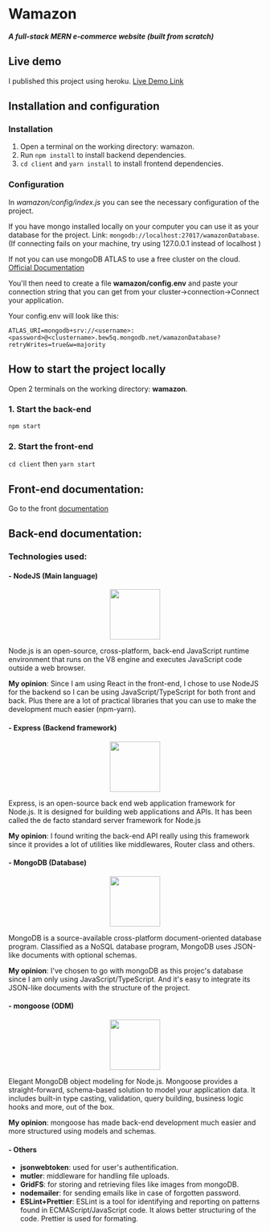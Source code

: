 # Wamazon

**_A full-stack MERN e-commerce website (built from scratch)_**

## Live demo

I published this project using heroku. [Live Demo Link](https://wamazon.herokuapp.com/)

## Installation and configuration

### Installation

1. Open a terminal on the working directory: wamazon.
2. Run `npm install` to install backend dependencies.
3. `cd client` and `yarn install` to install frontend dependencies.

### Configuration

In _wamazon/config/index.js_ you can see the necessary configuration of the project.

If you have mongo installed locally on your computer you can use it as your database for the project. Link: `mongodb://localhost:27017/wamazonDatabase`. (If connecting fails on your machine, try using 127.0.0.1 instead of localhost )

If not you can use mongoDB ATLAS to use a free cluster on the cloud. [Official Documentation](https://docs.atlas.mongodb.com/getting-started/)

You'll then need to create a file **wamazon/config.env** and paste your connection string that you can get from your cluster->connection->Connect your application.

Your config.env will look like this:

`ATLAS_URI=mongodb+srv://<username>:<password>@<clustername>.bew5q.mongodb.net/wamazonDatabase?retryWrites=true&w=majority`

## How to start the project locally

Open 2 terminals on the working directory: **wamazon**.

### 1. Start the back-end

`npm start`

### 2. Start the front-end

`cd client` then `yarn start`

## Front-end documentation:

Go to the front [documentation](client/README.md)

## Back-end documentation:

### Technologies used:

#### - **NodeJS** (Main language)

<p align="center">
<img src="https://upload.wikimedia.org/wikipedia/commons/thumb/d/d9/Node.js_logo.svg/1200px-Node.js_logo.svg.png" width="100">
</p>

Node.js is an open-source, cross-platform, back-end JavaScript runtime environment that runs on the V8 engine and executes JavaScript code outside a web browser.

**My opinion**: Since I am using React in the front-end, I chose to use NodeJS for the backend so I can be using JavaScript/TypeScript for both front and back. Plus there are a lot of practical libraries that you can use to make the development much easier (npm-yarn).

#### - **Express** (Backend framework)

<p align="center">
<img src="https://upload.wikimedia.org/wikipedia/commons/6/64/Expressjs.png" width="100">
</p>

Express, is an open-source back end web application framework for Node.js. It is designed for building web applications and APIs. It has been called the de facto standard server framework for Node.js

**My opinion**: I found writing the back-end API really using this framework since it provides a lot of utilities like middlewares, Router class and others.

#### - **MongoDB** (Database)

<p align="center">
<img src="https://upload.wikimedia.org/wikipedia/fr/thumb/4/45/MongoDB-Logo.svg/langfr-220px-MongoDB-Logo.svg.png" width="100">
</p>

MongoDB is a source-available cross-platform document-oriented database program. Classified as a NoSQL database program, MongoDB uses JSON-like documents with optional schemas.

**My opinion**: I've chosen to go with mongoDB as this projec's database since I am only using JavaScript/TypeScript. And it's easy to integrate its JSON-like documents with the structure of the project.

#### - **mongoose** (ODM)

<p align="center">
<img src="https://tsed.io/mongoose.png" width="100">
</p>

Elegant MongoDB object modeling for Node.js. Mongoose provides a straight-forward, schema-based solution to model your application data. It includes built-in type casting, validation, query building, business logic hooks and more, out of the box.

**My opinion**: mongoose has made back-end development much easier and more structured using models and schemas.

#### - Others

- **jsonwebtoken**: used for user's authentification.
- **mutler**: middleware for handling file uploads.
- **GridFS**: for storing and retrieving files like images from mongoDB.
- **nodemailer**: for sending emails like in case of forgotten password.
- **ESLint+Prettier**: ESLint is a tool for identifying and reporting on patterns found in ECMAScript/JavaScript code. It alows better structuring of the code. Prettier is used for formating.
